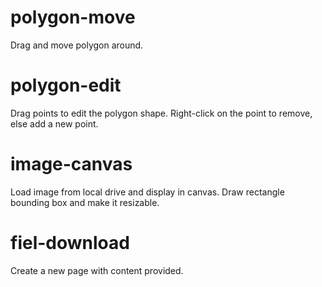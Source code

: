 # polygon-move
Drag and move polygon around.

# polygon-edit
Drag points to edit the polygon shape.
Right-click on the point to remove, else add a new point.

# image-canvas
Load image from local drive and display in canvas.
Draw rectangle bounding box and make it resizable.

# fiel-download
Create a new page with content provided.